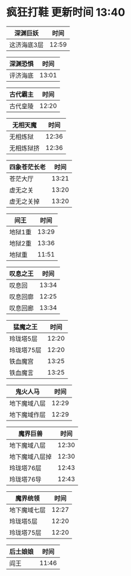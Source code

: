 # 疯狂打鞋 更新时间 13:40

| 深渊巨妖   | 时间    |
|--------|-------|
| 这济海底3层 | 12:59 |

| 深渊恐惧   | 时间    |
|--------|-------|
| 评济海底 | 13:01 |

| 古代霸主   | 时间    |
|--------|-------|
| 古代皇陵 | 12:20 |

| 无相天魔   | 时间    |
|--------|-------|
| 无相炼狱 | 12:36 |
| 无相炼狱挤 | 12:36 |

| 四象苍茫长老   | 时间    |
|--------|-------|
| 苍茫大厅 | 13:21 |
| 虚无之关 | 13:20 |
| 虚无之关掉 | 13:20 |

| 间王   | 时间    |
|--------|-------|
| 地狱1重 | 13:29 |
| 地狱2重 | 13:36 |
| 地狱重 | 11:51 |

| 叹息之王   | 时间    |
|--------|-------|
| 叹息回 | 13:34 |
| 叹息回廓 | 12:25 |
| 叹息回廊 | 13:34 |

| 猛魔之王   | 时间    |
|--------|-------|
| 玲珑塔5层 | 12:20 |
| 玲珑塔75层 | 12:20 |
| 铁血魔宫 | 13:25 |
| 铁血魔言 | 13:25 |

| 鬼火人马   | 时间    |
|--------|-------|
| 地下魔域八层 | 12:29 |
| 地下魔域作层 | 12:29 |

| 魔界巨兽   | 时间    |
|--------|-------|
| 地下魔域八层 | 12:30 |
| 地下魔域八层掉 | 12:30 |
| 玲珑塔76层 | 12:43 |
| 玲珑塔76导 | 12:43 |

| 魔界统领   | 时间    |
|--------|-------|
| 地下魔域七层 | 12:27 |
| 玲珑塔5层 | 12:20 |
| 玲珑塔75层 | 12:20 |

| 后土娘娘   | 时间    |
|--------|-------|
| 阎王 | 11:46 |